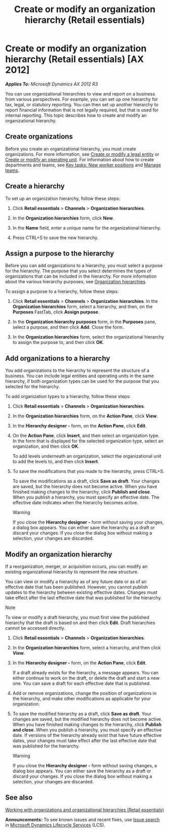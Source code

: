 ﻿---
title: Create or modify an organization hierarchy (Retail essentials)
TOCTitle: Create or modify an organization hierarchy (Retail essentials)
ms:assetid: afdc1246-b1d8-4819-a4d4-d8aae9ca5f2e
ms:mtpsurl: https://technet.microsoft.com/en-us/library/Dn736936(v=AX.60)
ms:contentKeyID: 62200413
ms.date: 11/13/2014
mtps_version: v=AX.60
---

# Create or modify an organization hierarchy (Retail essentials) [AX 2012]


_**Applies To:** Microsoft Dynamics AX 2012 R3_

You can use organizational hierarchies to view and report on a business from various perspectives. For example, you can set up one hierarchy for tax, legal, or statutory reporting. You can then set up another hierarchy to report financial information that is not legally required, but that is used for internal reporting. This topic describes how to create and modify an organizational hierarchy.

## Create organizations

Before you create an organizational hierarchy, you must create organizations. For more information, see [Create or modify a legal entity](create-or-modify-a-legal-entity.md) or [Create or modify an operating unit](create-or-modify-an-operating-unit.md). For information about how to create departments and teams, see [Key tasks: New worker positions](key-tasks-new-worker-positions.md) and [Manage teams](manage-teams.md).

## Create a hierarchy

To set up an organization hierarchy, follow these steps:

1.  Click **Retail essentials** \> **Channels** \> **Organization hierarchies**.

2.  In the **Organization hierarchies** form, click **New**.

3.  In the **Name** field, enter a unique name for the organizational hierarchy.

4.  Press CTRL+S to save the new hierarchy.

## Assign a purpose to the hierarchy

Before you can add organizations to a hierarchy, you must select a purpose for the hierarchy. The purpose that you select determines the types of organizations that can be included in the hierarchy. For more information about the various hierarchy purposes, see [Organization hierarchies](organization-hierarchies.md).

To assign a purpose to a hierarchy, follow these steps:

1.  Click **Retail essentials** \> **Channels** \> **Organization hierarchies**. In the **Organization hierarchies** form, select a hierarchy, and then, on the **Purposes** FastTab, click **Assign purpose**.

2.  In the **Organization hierarchy purposes** form, in the **Purposes** pane, select a purpose, and then click **Add**. Close the form.

3.  In the **Organization hierarchies** form, select the organizational hierarchy to assign the purpose to, and then click **OK**.

## Add organizations to a hierarchy

You add organizations to the hierarchy to represent the structure of a business. You can include legal entities and operating units in the same hierarchy, if both organization types can be used for the purpose that you selected for the hierarchy.

To add organization types to a hierarchy, follow these steps:

1.  Click **Retail essentials** \> **Channels** \> **Organization hierarchies**.

2.  In the **Organization hierarchies** form, on the **Action Pane**, click **View**.

3.  In the **Hierarchy designer -** form, on the **Action Pane**, click **Edit**.

4.  On the **Action Pane**, click **Insert**, and then select an organization type. In the form that is displayed for the selected organization type, select an organization, and then click **OK**.
    
    To add levels underneath an organization, select the organizational unit to add the levels to, and then click **Insert**.

5.  To save the modifications that you made to the hierarchy, press CTRL+S.
    
    To save the modifications as a draft, click **Save as draft**. Your changes are saved, but the hierarchy does not become active. When you have finished making changes to the hierarchy, click **Publish and close**. When you publish a hierarchy, you must specify an effective date. The effective date indicates when the hierarchy becomes active.
    

    > [!WARNING]
    > <P>If you close the <STRONG>Hierarchy designer -</STRONG> form without saving your changes, a dialog box appears. You can either save the hierarchy as a draft or discard your changes. If you close the dialog box without making a selection, your changes are discarded.</P>



## Modify an organization hierarchy

If a reorganization, merger, or acquisition occurs, you can modify an existing organizational hierarchy to represent the new structure.

You can view or modify a hierarchy as of any future date or as of an effective date that has been published. However, you cannot publish updates to the hierarchy between existing effective dates. Changes must take effect after the last effective date that was published for the hierarchy.


> [!NOTE]
> <P>To view or modify a draft hierarchy, you must first view the published hierarchy that the draft is based on and then click <STRONG>Edit</STRONG>. Draft hierarchies cannot be accessed directly.</P>



1.  Click **Retail essentials** \> **Channels** \> **Organization hierarchies**.

2.  In the **Organization hierarchies** form, select a hierarchy, and then click **View**.

3.  In the **Hierarchy designer -** form, on the **Action Pane**, click **Edit**.
    
    If a draft already exists for the hierarchy, a message appears. You can either continue to work on the draft, or delete the draft and start a new one. You can save a draft for each effective date that is published.

4.  Add or remove organizations, change the position of organizations in the hierarchy, and make other modifications as applicable for your organization.

5.  To save the modified hierarchy as a draft, click **Save as draft**. Your changes are saved, but the modified hierarchy does not become active. When you have finished making changes to the hierarchy, click **Publish and close**. When you publish a hierarchy, you must specify an effective date. If versions of the hierarchy already exist that have future effective dates, your changes must take effect after the last effective date that was published for the hierarchy.
    

    > [!WARNING]
    > <P>If you close the <STRONG>Hierarchy designer -</STRONG> form without saving changes, a dialog box appears. You can either save the hierarchy as a draft or discard your changes. If you close the dialog box without making a selection, your changes are discarded.</P>



## See also

[Working with organizations and organizational hierarchies (Retail essentials)](working-with-organizations-and-organizational-hierarchies-retail-essentials.md)

  
**Announcements:** To see known issues and recent fixes, use [Issue search](http://go.microsoft.com/fwlink/?linkid=389258) in [Microsoft Dynamics Lifecycle Services](http://go.microsoft.com/fwlink/?linkid=306505) (LCS).

